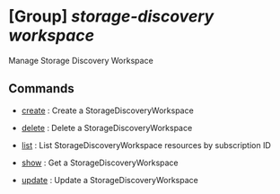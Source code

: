 # [Group] _storage-discovery workspace_

Manage Storage Discovery Workspace

## Commands

- [create](/Commands/storage-discovery/workspace/_create.md)
: Create a StorageDiscoveryWorkspace

- [delete](/Commands/storage-discovery/workspace/_delete.md)
: Delete a StorageDiscoveryWorkspace

- [list](/Commands/storage-discovery/workspace/_list.md)
: List StorageDiscoveryWorkspace resources by subscription ID

- [show](/Commands/storage-discovery/workspace/_show.md)
: Get a StorageDiscoveryWorkspace

- [update](/Commands/storage-discovery/workspace/_update.md)
: Update a StorageDiscoveryWorkspace
